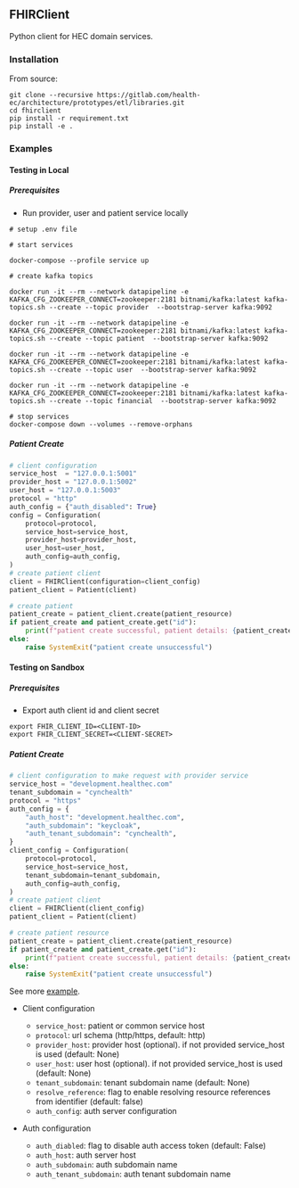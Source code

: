 ## FHIRClient

Python client for HEC domain services.


### Installation

From source:

```
git clone --recursive https://gitlab.com/health-ec/architecture/prototypes/etl/libraries.git
cd fhirclient
pip install -r requirement.txt
pip install -e .
```

### Examples

#### Testing in Local

##### Prerequisites

* Run provider, user and patient service locally
```
# setup .env file

# start services

docker-compose --profile service up

# create kafka topics

docker run -it --rm --network datapipeline -e KAFKA_CFG_ZOOKEEPER_CONNECT=zookeeper:2181 bitnami/kafka:latest kafka-topics.sh --create --topic provider  --bootstrap-server kafka:9092

docker run -it --rm --network datapipeline -e KAFKA_CFG_ZOOKEEPER_CONNECT=zookeeper:2181 bitnami/kafka:latest kafka-topics.sh --create --topic patient  --bootstrap-server kafka:9092

docker run -it --rm --network datapipeline -e KAFKA_CFG_ZOOKEEPER_CONNECT=zookeeper:2181 bitnami/kafka:latest kafka-topics.sh --create --topic user  --bootstrap-server kafka:9092

docker run -it --rm --network datapipeline -e KAFKA_CFG_ZOOKEEPER_CONNECT=zookeeper:2181 bitnami/kafka:latest kafka-topics.sh --create --topic financial  --bootstrap-server kafka:9092

# stop services
docker-compose down --volumes --remove-orphans

```

##### Patient Create

```python
# client configuration
service_host  = "127.0.0.1:5001"
provider_host = "127.0.0.1:5002"
user_host = "127.0.0.1:5003"
protocol = "http"
auth_config = {"auth_disabled": True}
config = Configuration(
    protocol=protocol,
    service_host=service_host,
    provider_host=provider_host,
    user_host=user_host,
    auth_config=auth_config,
)
# create patient client
client = FHIRClient(configuration=client_config)
patient_client = Patient(client)

# create patient
patient_create = patient_client.create(patient_resource)
if patient_create and patient_create.get("id"):
    print(f"patient create successful, patient details: {patient_create}")
else:
    raise SystemExit("patient create unsuccessful")
```

#### Testing on Sandbox

##### Prerequisites

* Export auth client id and client secret
```
export FHIR_CLIENT_ID=<CLIENT-ID>
export FHIR_CLIENT_SECRET=<CLIENT-SECRET>
```

##### Patient Create

```python
# client configuration to make request with provider service
service_host = "development.healthec.com"
tenant_subdomain = "cynchealth"
protocol = "https"
auth_config = {
    "auth_host": "development.healthec.com",
    "auth_subdomain": "keycloak",
    "auth_tenant_subdomain": "cynchealth",
}
client_config = Configuration(
    protocol=protocol,
    service_host=service_host, 
    tenant_subdomain=tenant_subdomain, 
    auth_config=auth_config,
)
# create patient client
client = FHIRClient(client_config)
patient_client = Patient(client)

# create patient resource
patient_create = patient_client.create(patient_resource)
if patient_create and patient_create.get("id"):
    print(f"patient create successful, patient details: {patient_create}")
else:
    raise SystemExit("patient create unsuccessful")
```
See more [example](examples/).

* Client configuration

    - `service_host`: patient or common service host
    - `protocol`: url schema (http/https, default: http)
    - `provider_host`: provider host (optional). if not provided service_host is used (default: None)
    - `user_host`: user host (optional). if not provided service_host is used (default: None)
    - `tenant_subdomain`: tenant subdomain name (default: None)
    - `resolve_reference`: flag to enable resolving resource references from identifier (default: false)
    - `auth_config`: auth server configuration

* Auth configuration

    - `auth_diabled`: flag to disable auth access token (default: False)
    - `auth_host`: auth server host
    - `auth_subdomain`: auth subdomain name
    - `auth_tenant_subdomain`: auth tenant subdomain name


